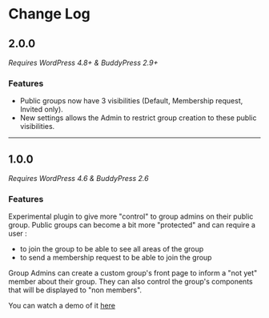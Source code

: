 # Change Log

## 2.0.0

_Requires WordPress 4.8+ & BuddyPress 2.9+_

### Features

- Public groups now have 3 visibilities (Default, Membership request, Invited only).
- New settings allows the Admin to restrict group creation to these public visibilities.

---

## 1.0.0

_Requires WordPress 4.6 & BuddyPress 2.6_

### Features

Experimental plugin to give more "control" to group admins on their public group. Public groups can become a bit more "protected" and can require a user :
- to join the group to be able to see all areas of the group
- to send a membership request to be able to join the group

Group Admins can create a custom group's front page to inform a "not yet" member about their group. They can also control the group's components that will be displayed to "non members".

You can watch a demo of it [here](https://vimeo.com/98253453)

